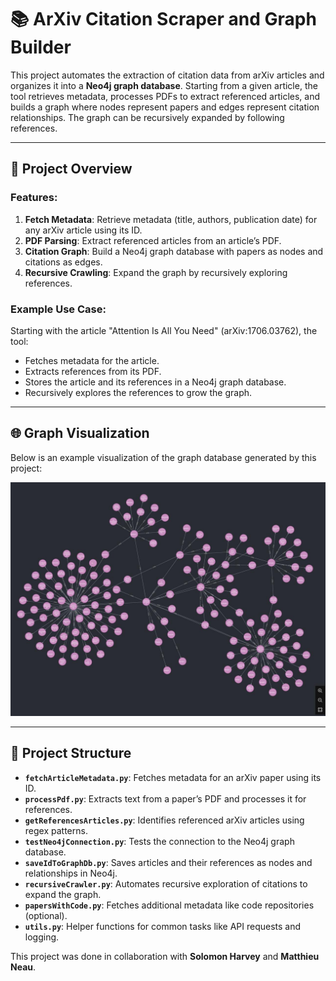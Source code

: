 # 📚 ArXiv Citation Scraper and Graph Builder

This project automates the extraction of citation data from arXiv articles and organizes it into a **Neo4j graph database**. Starting from a given article, the tool retrieves metadata, processes PDFs to extract referenced articles, and builds a graph where nodes represent papers and edges represent citation relationships. The graph can be recursively expanded by following references.

---

## 🚀 Project Overview

### Features:
1. **Fetch Metadata**: Retrieve metadata (title, authors, publication date) for any arXiv article using its ID.
2. **PDF Parsing**: Extract referenced articles from an article’s PDF.
3. **Citation Graph**: Build a Neo4j graph database with papers as nodes and citations as edges.
4. **Recursive Crawling**: Expand the graph by recursively exploring references.

### Example Use Case:
Starting with the article "Attention Is All You Need" (arXiv:1706.03762), the tool:
- Fetches metadata for the article.
- Extracts references from its PDF.
- Stores the article and its references in a Neo4j graph database.
- Recursively explores the references to grow the graph.

---

## 🌐 Graph Visualization

Below is an example visualization of the graph database generated by this project:

![Graph Database Visualization](img/graph.jpeg)

---

## 📂 Project Structure

- **`fetchArticleMetadata.py`**: Fetches metadata for an arXiv paper using its ID.
- **`processPdf.py`**: Extracts text from a paper’s PDF and processes it for references.
- **`getReferencesArticles.py`**: Identifies referenced arXiv articles using regex patterns.
- **`testNeo4jConnection.py`**: Tests the connection to the Neo4j graph database.
- **`saveIdToGraphDb.py`**: Saves articles and their references as nodes and relationships in Neo4j.
- **`recursiveCrawler.py`**: Automates recursive exploration of citations to expand the graph.
- **`papersWithCode.py`**: Fetches additional metadata like code repositories (optional).
- **`utils.py`**: Helper functions for common tasks like API requests and logging.

This project was done in collaboration with **Solomon Harvey** and **Matthieu Neau**.
